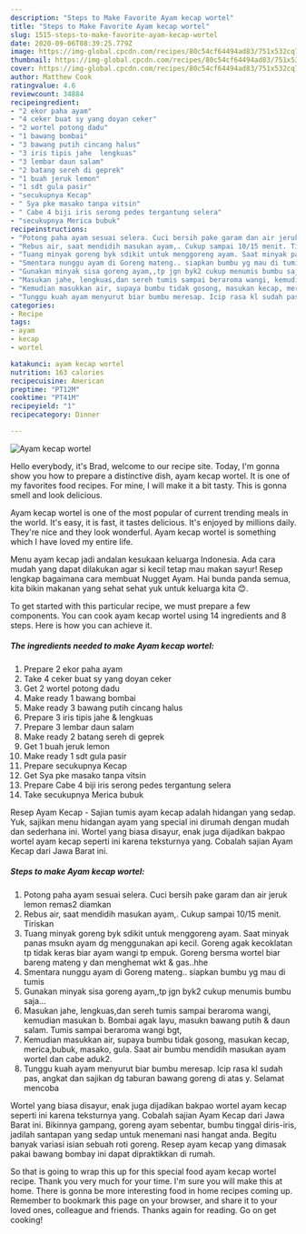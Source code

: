```yaml
---
description: "Steps to Make Favorite Ayam kecap wortel"
title: "Steps to Make Favorite Ayam kecap wortel"
slug: 1515-steps-to-make-favorite-ayam-kecap-wortel
date: 2020-09-06T08:39:25.779Z
image: https://img-global.cpcdn.com/recipes/80c54cf64494ad83/751x532cq70/ayam-kecap-wortel-foto-resep-utama.jpg
thumbnail: https://img-global.cpcdn.com/recipes/80c54cf64494ad83/751x532cq70/ayam-kecap-wortel-foto-resep-utama.jpg
cover: https://img-global.cpcdn.com/recipes/80c54cf64494ad83/751x532cq70/ayam-kecap-wortel-foto-resep-utama.jpg
author: Matthew Cook
ratingvalue: 4.6
reviewcount: 34884
recipeingredient:
- "2 ekor paha ayam"
- "4 ceker buat sy yang doyan ceker"
- "2 wortel potong dadu"
- "1 bawang bombai"
- "3 bawang putih cincang halus"
- "3 iris tipis jahe  lengkuas"
- "3 lembar daun salam"
- "2 batang sereh di geprek"
- "1 buah jeruk lemon"
- "1 sdt gula pasir"
- "secukupnya Kecap"
- " Sya pke masako tanpa vitsin"
- " Cabe 4 biji iris serong pedes tergantung selera"
- "secukupnya Merica bubuk"
recipeinstructions:
- "Potong paha ayam sesuai selera. Cuci bersih pake garam dan air jeruk lemon remas2 diamkan"
- "Rebus air, saat mendidih masukan ayam,. Cukup sampai 10/15 menit. Tiriskan"
- "Tuang minyak goreng byk sdikit untuk menggoreng ayam. Saat minyak panas msukn ayam dg menggunakan api kecil. Goreng agak kecoklatan tp tidak keras biar ayam wangi tp empuk. Goreng bersma wortel biar bareng mateng y dan menghemat wkt &amp; gas..hhe"
- "Smentara nunggu ayam di Goreng mateng.. siapkan bumbu yg mau di tumis"
- "Gunakan minyak sisa goreng ayam,,tp jgn byk2 cukup menumis bumbu saja..."
- "Masukan jahe, lengkuas,dan sereh tumis sampai beraroma wangi, kemudian masukan b. Bombai agak layu, masukn bawang putih &amp; daun salam. Tumis sampai beraroma wangi bgt,"
- "Kemudian masukkan air, supaya bumbu tidak gosong, masukan kecap, merica,bubuk, masako, gula. Saat air bumbu mendidih masukan ayam wortel dan cabe aduk2."
- "Tunggu kuah ayam menyurut biar bumbu meresap. Icip rasa kl sudah pas, angkat dan sajikan dg taburan bawang goreng di atas y. Selamat mencoba"
categories:
- Recipe
tags:
- ayam
- kecap
- wortel

katakunci: ayam kecap wortel 
nutrition: 163 calories
recipecuisine: American
preptime: "PT12M"
cooktime: "PT41M"
recipeyield: "1"
recipecategory: Dinner

---
```



![Ayam kecap wortel](https://img-global.cpcdn.com/recipes/80c54cf64494ad83/751x532cq70/ayam-kecap-wortel-foto-resep-utama.jpg)

Hello everybody, it's Brad, welcome to our recipe site. Today, I'm gonna show you how to prepare a distinctive dish, ayam kecap wortel. It is one of my favorites food recipes. For mine, I will make it a bit tasty. This is gonna smell and look delicious.

Ayam kecap wortel is one of the most popular of current trending meals in the world. It's easy, it is fast, it tastes delicious. It's enjoyed by millions daily. They're nice and they look wonderful. Ayam kecap wortel is something which I have loved my entire life.

Menu ayam kecap jadi andalan kesukaan keluarga Indonesia. Ada cara mudah yang dapat dilakukan agar si kecil tetap mau makan sayur! Resep lengkap bagaimana cara membuat Nugget Ayam. Hai bunda panda semua, kita bikin makanan yang sehat sehat yuk untuk keluarga kita 😊.


To get started with this particular recipe, we must prepare a few components. You can cook ayam kecap wortel using 14 ingredients and 8 steps. Here is how you can achieve it.

<!--inarticleads1-->

##### The ingredients needed to make Ayam kecap wortel:

1. Prepare 2 ekor paha ayam
1. Take 4 ceker buat sy yang doyan ceker
1. Get 2 wortel potong dadu
1. Make ready 1 bawang bombai
1. Make ready 3 bawang putih cincang halus
1. Prepare 3 iris tipis jahe &amp; lengkuas
1. Prepare 3 lembar daun salam
1. Make ready 2 batang sereh di geprek
1. Get 1 buah jeruk lemon
1. Make ready 1 sdt gula pasir
1. Prepare secukupnya Kecap
1. Get  Sya pke masako tanpa vitsin
1. Prepare  Cabe 4 biji iris serong pedes tergantung selera
1. Take secukupnya Merica bubuk


Resep Ayam Kecap - Sajian tumis ayam kecap adalah hidangan yang sedap. Yuk, sajikan menu hidangan ayam yang special ini dirumah dengan mudah dan sederhana ini. Wortel yang biasa disayur, enak juga dijadikan bakpao wortel ayam kecap seperti ini karena teksturnya yang. Cobalah sajian Ayam Kecap dari Jawa Barat ini. 

<!--inarticleads2-->

##### Steps to make Ayam kecap wortel:

1. Potong paha ayam sesuai selera. Cuci bersih pake garam dan air jeruk lemon remas2 diamkan
1. Rebus air, saat mendidih masukan ayam,. Cukup sampai 10/15 menit. Tiriskan
1. Tuang minyak goreng byk sdikit untuk menggoreng ayam. Saat minyak panas msukn ayam dg menggunakan api kecil. Goreng agak kecoklatan tp tidak keras biar ayam wangi tp empuk. Goreng bersma wortel biar bareng mateng y dan menghemat wkt &amp; gas..hhe
1. Smentara nunggu ayam di Goreng mateng.. siapkan bumbu yg mau di tumis
1. Gunakan minyak sisa goreng ayam,,tp jgn byk2 cukup menumis bumbu saja...
1. Masukan jahe, lengkuas,dan sereh tumis sampai beraroma wangi, kemudian masukan b. Bombai agak layu, masukn bawang putih &amp; daun salam. Tumis sampai beraroma wangi bgt,
1. Kemudian masukkan air, supaya bumbu tidak gosong, masukan kecap, merica,bubuk, masako, gula. Saat air bumbu mendidih masukan ayam wortel dan cabe aduk2.
1. Tunggu kuah ayam menyurut biar bumbu meresap. Icip rasa kl sudah pas, angkat dan sajikan dg taburan bawang goreng di atas y. Selamat mencoba


Wortel yang biasa disayur, enak juga dijadikan bakpao wortel ayam kecap seperti ini karena teksturnya yang. Cobalah sajian Ayam Kecap dari Jawa Barat ini. Bikinnya gampang, goreng ayam sebentar, bumbu tinggal diris-iris, jadilah santapan yang sedap untuk menemani nasi hangat anda. Begitu banyak variasi isian sebuah roti goreng. Resep ayam kecap yang dimasak pakai bawang bombay ini dapat dipraktikkan di rumah. 

So that is going to wrap this up for this special food ayam kecap wortel recipe. Thank you very much for your time. I'm sure you will make this at home. There is gonna be more interesting food in home recipes coming up. Remember to bookmark this page on your browser, and share it to your loved ones, colleague and friends. Thanks again for reading. Go on get cooking!
